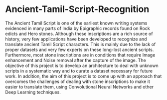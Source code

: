 # Ancient-Tamil-Script-Recognition
The Ancient Tamil Script is one of the earliest known writing systems evidenced in many parts of India by Epigraphic records found on Rock edicts and Hero stones. Although these inscriptions are a rich source of history, very few applications have been developed to recognize and translate ancient Tamil Script characters. This is mainly due to the lack of proper datasets and very few experts on these long-lost ancient scripts. Furthermore, most stone inscriptions are in conditions that require Image enhancement and Noise removal after the capture of the image. The objective of this project is to develop an architecture to deal with unknown scripts in a systematic way and to curate a dataset necessary for future work. In addition, the aim of this project is to come up with an approach that overcomes the challenges of dealing with stone inscriptions to make it easier to translate them, using Convolutional Neural Networks and other Deep Learning techniques.
